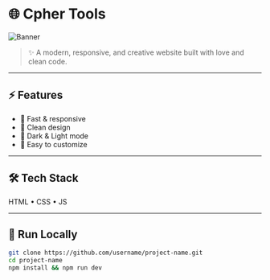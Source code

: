 # 🌐 Cpher Tools

![Banner](https://media.giphy.com/media/v1.Y2lkPWVjZjA1ZTQ3eThlYjVzdnpmbWwyZDhjazA5OHhjbG80cjNsdHJjMzc2czAxMzkwZCZlcD12MV9naWZzX3JlbGF0ZWQmY3Q9Zw/5oUCKj9eSoksxKc5xg/giphy.gif)

> ✨ A modern, responsive, and creative website built with love and clean code.

---

## ⚡️ Features
- 🚀 Fast & responsive  
- 🎨 Clean design  
- 🌙 Dark & Light mode
- 🔧 Easy to customize  

---

## 🛠 Tech Stack
HTML • CSS • JS

---

## 🚀 Run Locally
```bash
git clone https://github.com/username/project-name.git
cd project-name
npm install && npm run dev
